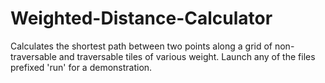 # Weighted-Distance-Calculator
Calculates the shortest path between two points along a grid of non-traversable and traversable tiles of various weight.
Launch any of the files prefixed 'run' for a demonstration.
